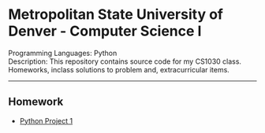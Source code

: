 # Metropolitan State University of Denver - Computer Science I

Programming Languages: Python \
Description: This repository contains source code for my CS1030 class. Homeworks, inclass solutions to problem and, extracurricular items.  

---

## Homework

- [Python Project 1](./PythonProject1/README.md)